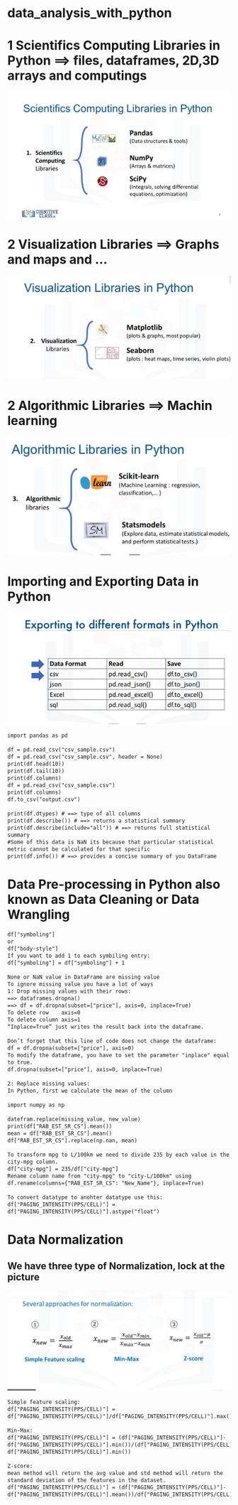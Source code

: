
# data_analysis_with_python

# 1 Scientifics Computing Libraries in Python ==> files, dataframes, 2D,3D arrays and computings

![Scientifics Computing](z1.png)

# 2 Visualization Libraries ==> Graphs and maps and ...

![Visualization](z2.png)

# 2 Algorithmic Libraries ==> Machin learning


![Algorithmic](z3.png)


# Importing and Exporting Data in Python

![Importing & Exporting](z4.png)

```
import pandas as pd

df = pd.read_csv("csv_sample.csv")
df = pd.read_csv("csv_sample.csv", header = None)
print(df.head(10))
print(df.tail(10))
print(df.columns)
df = pd.read_csv("csv_sample.csv")
print(df.columns)
df.to_csv("output.csv")

print(df.dtypes) # ==> type of all columns
print(df.describe()) # ==> returns a statistical summary
print(df.describe(include="all")) # ==> returns full statistical summary
#Some of this data is NaN its because that particular statistical metric cannot be calculated for that specific
print(df.info()) # ==> provides a concise summary of you DataFrame

```

# Data Pre-processing in Python also known as Data Cleaning or Data Wrangling
```
df["symboling"]
or 
df["body-style"]
If you want to add 1 to each symbiling entry:
df["symboling"] = df["symboling"] + 1

None or NaN value in DataFrame are missing value 
To ignore missing value you have a lot of ways
1: Drop missing values with their rows:
==> dataframes.dropna()
==> df = df.dropna(subset=["price"], axis=0, inplace=True)
To delete row    axis=0
To delete column axis=1
“Inplace=True” just writes the result back into the dataframe.

Don’t forget that this line of code does not change the dataframe:
df = df.dropna(subset=["price"], axis=0)
To modify the dataframe, you have to set the parameter "inplace" equal to true.
df.dropna(subset=["price"], axis=0, inplace=True)

2: Replace missing values:
In Python, first we calculate the mean of the column

import numpy as np

datefram.replace(missing_value, new_value)
print(df["RAB_EST_SR_CS"].mean())
mean = df["RAB_EST_SR_CS"].mean()
df["RAB_EST_SR_CS"].replace(np.nan, mean)

To transform mpg to L/100km we need to divide 235 by each value in the city-mpg column.
df["city-mpg"] = 235/df["city-mpg"]
Rename column name from "city-mpg" to "city-L/100km" using
df.rename(columns={"RAB_EST_SR_CS": "New_Name"}, inplace=True)

To convert datatype to anohter datatype use this:
df["PAGING_INTENSITY(PPS/CELL)"] = df["PAGING_INTENSITY(PPS/CELL)"].astype("float")

```
# Data Normalization
## We have three type of Normalization, lock at the picture

![Normalizations](z5.png)

```
Simple feature scaling:
df["PAGING_INTENSITY(PPS/CELL)"] = df["PAGING_INTENSITY(PPS/CELL)"]/df["PAGING_INTENSITY(PPS/CELL)"].max()

Min-Max:
df["PAGING_INTENSITY(PPS/CELL)"] = (df["PAGING_INTENSITY(PPS/CELL)"]-df["PAGING_INTENSITY(PPS/CELL)"].min())/(df["PAGING_INTENSITY(PPS/CELL)"].max()-df["PAGING_INTENSITY(PPS/CELL)"].min())

Z-score:
mean method will return the avg value and std method will return the standard deviation of the features in the dataset.
df["PAGING_INTENSITY(PPS/CELL)"] = (df["PAGING_INTENSITY(PPS/CELL)"]-df["PAGING_INTENSITY(PPS/CELL)"].mean())/df["PAGING_INTENSITY(PPS/CELL)"].std()

```
